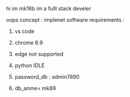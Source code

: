 hi im mk16b im a fulll stack develer


oops concept : implenet 
software requirements :
1) vs code
2) chrome 8.9
3) edge not supported
4) python IDLE

5) password_db : admin7890
6) db_anme= mk89

